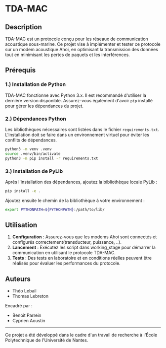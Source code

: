 # TDA-MAC

## Description
TDA-MAC est un protocole conçu pour les réseaux de communication acoustique sous-marine. Ce projet vise à implémenter et tester ce protocole sur un modem acoustique Ahoi, en optimisant la transmission des données tout en minimisant les pertes de paquets et les interférences.

## Prérequis

### 1.) Installation de Python
TDA-MAC fonctionne avec Python 3.x. Il est recommandé d'utiliser la dernière version disponible. Assurez-vous également d'avoir `pip` installé pour gérer les dépendances du projet.

### 2.) Dépendances Python
Les bibliothèques nécessaires sont listées dans le fichier `requirements.txt`. L'installation doit se faire dans un environnement virtuel pour éviter les conflits de dépendances.

```sh
python3 -m venv .venv
source .venv/bin/activate
python3 -m pip install -r requirements.txt
```

### 3.) Installation de PyLib
Après l'installation des dépendances, ajoutez la bibliothèque locale PyLib :

```sh
pip install -e .
```

Ajoutez ensuite le chemin de la bibliothèque à votre environnement :

```sh
export PYTHONPATH=${PYTHONPATH}:/path/to/lib/
```

## Utilisation

1. **Configuration** : Assurez-vous que les modems Ahoi sont connectés et configurés correctement(transducteur, puissance, ..).
2. **Lancement** : Exécutez les script dans working_stage pour démarrer la communication en utilisant le protocole TDA-MAC.
3. **Tests** : Des tests en laboratoire et en conditions réelles peuvent être réalisés pour évaluer les performances du protocole.

## Auteurs
- Théo Lebail
- Thomas Lebreton

Encadré par :
- Benoit Parrein
- Cyprien Aoustin

---

Ce projet a été développé dans le cadre d'un travail de recherche à l'École Polytechnique de l'Université de Nantes.
